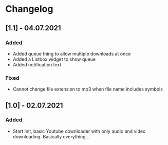 # Changelog

## [1.1] - 04.07.2021
### Added
- Added queue thing to allow multiple downloads at once
- Added a Listbox widget to show queue
- Added notification text

### Fixed
- Cannot change file extension to mp3 when file name includes symbols

## [1.0] - 02.07.2021
### Added
- Start Init, basic Youtube downloader with only audio and video downloading. Basically everything...